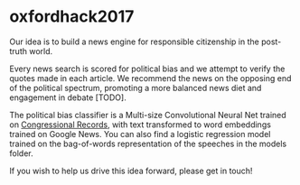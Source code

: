 # oxfordhack2017

Our idea is to build a news engine for responsible citizenship in the post-truth world.

Every news search is scored for political bias and we attempt to verify the quotes made in each article. We recommend the news on the opposing end of the political spectrum, promoting a more balanced news diet and engagement in debate [TODO].

The political bias classifier is a Multi-size Convolutional Neural Net trained on [Congressional Records](http://www.icpsr.umich.edu/icpsrweb/ICPSR/studies/33501), with text transformed to word embeddings trained on Google News. You can also find a logistic regression model trained on the bag-of-words representation of the speeches in the models folder.

If you wish to help us drive this idea forward, please get in touch!
